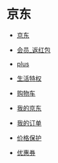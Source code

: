 # 京东

<div id = "首"></div>
<script src = "../js/首.js"></script>

* [京东](https://m.jd.com/)
* [会员_返红包](https://huiyuan.m.jd.com/)
* [plus](https://plus.m.jd.com/index)
* [生活特权](https://plus.m.jd.com/liferight/index)
* [购物车](https://p.m.jd.com/cart/cart.action)

* [我的京东](https://home.m.jd.com/myJd/newhome.action)
* [我的订单](https://trade.m.jd.com/order/orderlist_jdm.shtml)
* [价格保护](https://msitepp-fm.jd.com/rest/priceprophone/priceProPhoneMenu)
* [优惠券](https://wqs.jd.com/my/coupon/jd.shtml)

